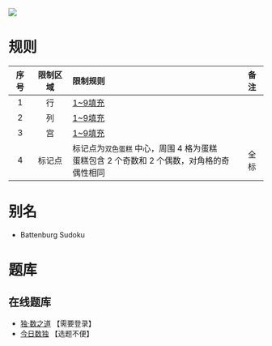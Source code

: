 ![](https://cn.sudoku.today/pic/03/battenburg/64769_346619.png)

# 规则
| 序号 | 限制区域 | 限制规则 | 备注 |
| :---: | :---: | :--- | :---: |
| 1 | 行 | [1~9填充] | |
| 2 | 列 | [1~9填充] | |
| 3 | 宫 | [1~9填充] | |
| 4 | 标记点 | 标记点为`双色蛋糕` 中心，周围 4 格为蛋糕<br/>蛋糕包含 2 个奇数和 2 个偶数，对角格的奇偶性相同 | 全标 |

# 别名
- Battenburg Sudoku

# 题库

## 在线题库
- [独·数之道](http://www.sudokufans.org.cn/lx/game.index.php?type=bb) 【需要登录】
- [今日数独](https://cn.sudoku.today/g-battenburg-sudoku/) 【选题不便】

[1~9填充]: ../../../../rules.md#1~9填充